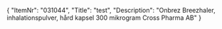 {
  "ItemNr": "031044",
  "Title": "test",
  "Description": "Onbrez Breezhaler, inhalationspulver, hård kapsel 300 mikrogram Cross Pharma AB"
}
